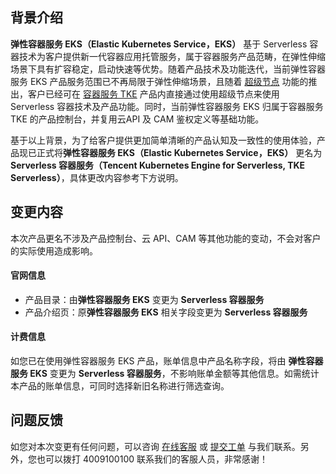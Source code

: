 ## 背景介绍
**弹性容器服务 EKS（Elastic Kubernetes Service，EKS）** 基于 Serverless 容器技术为客户提供新一代容器应用托管服务，属于容器服务产品范畴，在弹性伸缩场景下具有扩容稳定，启动快速等优势。随着产品技术及功能迭代，当前弹性容器服务 EKS 产品服务范围已不再局限于弹性伸缩场景，且随着 [超级节点](https://cloud.tencent.com/document/product/457/74014) 功能的推出，客户已经可在 [容器服务 TKE](https://cloud.tencent.com/product/tke) 产品内直接通过使用超级节点来使用 Serverless 容器技术及产品功能。同时，当前弹性容器服务 EKS 归属于容器服务 TKE 的产品控制台，并复用云API 及 CAM 鉴权定义等基础功能。

基于以上背景，为了给客户提供更加简单清晰的产品认知及一致性的使用体验，产品现已正式将**弹性容器服务 EKS（Elastic Kubernetes Service，EKS）** 更名为 **Serverless 容器服务（Tencent Kubernetes Engine for Serverless, TKE Serverless）**，具体更改内容参考下方说明。

## 变更内容
本次产品更名不涉及产品控制台、云 API、CAM 等其他功能的变动，不会对客户的实际使用造成影响。

#### 官网信息
- 产品目录：由**弹性容器服务 EKS** 变更为 **Serverless 容器服务**
- 产品介绍页：原**弹性容器服务 EKS** 相关字段变更为 **Serverless 容器服务**

#### 计费信息
如您已在使用弹性容器服务 EKS 产品，账单信息中产品名称字段，将由 **弹性容器服务 EKS** 变更为 **Serverless 容器服务**，不影响账单金额等其他信息。如需统计本产品的账单信息，可同时选择新旧名称进行筛选查询。

## 问题反馈
如您对本次变更有任何问题，可以咨询 [在线客服](https://cloud.tencent.com/act/event/Online_service) 或 [提交工单](https://console.cloud.tencent.com/workorder/category) 与我们联系。另外，您也可以拨打 4009100100 联系我们的客服人员，非常感谢！
